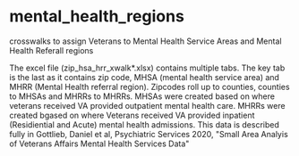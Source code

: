 # mental_health_regions
crosswalks to assign Veterans to Mental Health Service Areas and Mental Health Referall regions

The excel file (zip_hsa_hrr_xwalk*.xlsx) contains multiple tabs.  The key tab is the last as it contains zip code, MHSA (mental health service area) and MHRR (Mental Health referral region).  Zipcodes roll up to counties, counties to MHSAs and MHRRs to MHRRs.   MHSAs were created based on where veterans received VA provided outpatient mental health care.  MHRRs were created bgased on where Veterans received VA provided inpatient (Residiential and Acute) mental health admissions.  This data is described fully in Gottlieb, Daniel et al, Psychiatric Services 2020, "Small Area Analyis of Veterans Affairs Mental Health Services Data"
